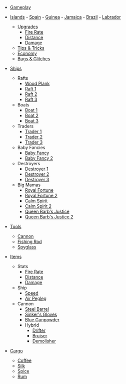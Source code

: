 - [Gameplay](gameplay/gameplay.md)
- [Islands](gameplay/islands.md)
        - [Spain](gameplay/islands/spain.md)
        - [Guinea](gameplay/islands/guinea.md)
        - [Jamaica](gameplay/islands/jamaica.md)
        - [Brazil](gameplay/islands/brazil.md)
        - [Labrador](gameplay/islands/labrador.md)
    - [Upgrades](gameplay/upgrades.md)
        - [Fire Rate](gameplay/upgrades/firerate.md)
        - [Distance](gameplay/upgrades/distance.md)
        - [Damage](gameplay/upgrades/damage.md)
    - [Tips & Tricks](gameplay/tips.md)
    - [Economy](gameplay/economy.md)
    - [Bugs & Glitches](gameplay/bugs.md)

- [Ships](ships/ships.md)
    - Rafts
        - [Wood Plank](ships/rafts/woodplank.md)
        - [Raft 1](ships/rafts/raft1.md)
        - [Raft 2](ships/rafts/raft2.md)
        - [Raft 3](ships/rafts/raft3.md)
    - Boats
        - [Boat 1](ships/boats/boat1.md)
        - [Boat 2](ships/boats/boat2.md)
        - [Boat 3](ships/boats/boat3.md)
    - Traders
        - [Trader 1](ships/traders/trader1.md)
        - [Trader 2](ships/traders/trader2.md)
        - [Trader 3](ships/traders/trader3.md)
    - Baby Fancies
        - [Baby Fancy](ships/babyfancy/babyfancy1.md)
        - [Baby Fancy 2](ships/babyfancy/babyfancy2.md)
    - Destroyers
        - [Destroyer 1](ships/destroyers/destroyer1.md)
        - [Destroyer 2](ships/destroyers/destroyer2.md)
        - [Destroyer 3](ships/destroyers/destroyer3.md)
    - Big Mamas
        - [Royal Fortune](ships/bigmamas/royalfortune.md)
        - [Royal Fortune 2](ships/bigmamas/royalfortune2.md)
        - [Calm Spirit](ships/bigmamas/calmspirit.md)
        - [Calm Spirit 2](ships/bigmamas/calmspirit2.md)
        - [Queen Barb's Justice](ships/bigmamas/qbj.md)
        - [Queen Barb's Justice 2](ships/bigmamas/qbj2.md)

- [Tools](tools/tools.md)
    - [Cannon](tools/cannon.md)
    - [Fishing Rod](tools/fishingrod.md)
    - [Spyglass](tools/spyglass.md)
- [Items](items/items.md)
    - Stats
        - [Fire Rate](items/stats/firerate.md)
        - [Distance](items/stats/distance.md)
        - [Damage](items/stats/damage.md)
    - Ship
        - [Speed](items/ship/speed.md)
        - [Air Pegleg](items/ship/airpegleg.md)
    - Cannon
        - [Steel Barrel](items/cannon/steelbarrel.md)
        - [Sinker's Gloves](items/cannon/sinkersgloves.md)
        - [Blue Gunpowder](items/cannon/bluegunpowder.md)
        - Hybrid
            - [Drifter](items/cannon/hybrid/drifter.md)
            - [Bruiser](items/cannon/hybrid/bruiser.md)
            - [Demolisher](items/cannon/hybrid/demolisher.md)
- [Cargo](gameplay/economy.md)
    - [Coffee](gameplay/cargo/coffee.md)
    - [Silk](gameplay/cargo/silk.md)
    - [Spice](gameplay/cargo/spice.md)
    - [Rum](gameplay/cargo/rum.md)
